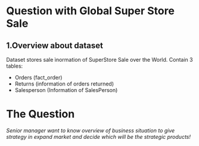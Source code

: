 # Question with Global Super Store Sale
## 1.Overview about dataset
Dataset stores sale ìnormation of SuperStore Sale over the World.
Contain 3 tables:
  - Orders (fact_order)
  - Returns (information of orders returned)
  - Salesperson (Information of SalesPerson)
    
# **The Question**
*Senior manager want to know overview of business situation to give strategy in expand market and decide which will be the strategic products!*
